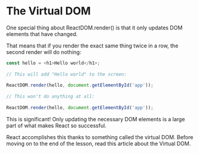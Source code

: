 # The Virtual DOM
One special thing about ReactDOM.render() is that it only updates DOM elements that have changed.

That means that if you render the exact same thing twice in a row, the second render will do nothing:

```js
const hello = <h1>Hello world</h1>;
 
// This will add "Hello world" to the screen:
 
ReactDOM.render(hello, document.getElementById('app'));
 
// This won't do anything at all:
 
ReactDOM.render(hello, document.getElementById('app'));
```

This is significant! Only updating the necessary DOM elements is a large part of what makes React so successful.

React accomplishes this thanks to something called the virtual DOM. Before moving on to the end of the lesson, read this article about the Virtual DOM.

